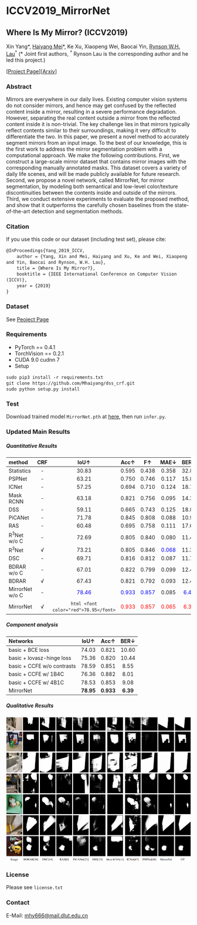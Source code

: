 # ICCV2019_MirrorNet

## Where Is My Mirror? (ICCV2019)
Xin Yang\*, [Haiyang Mei](https://mhaiyang.github.io/)\*, Ke Xu, Xiaopeng Wei, Baocai Yin, [Rynson W.H. Lau](http://www.cs.cityu.edu.hk/~rynson/)<sup>&dagger;</sup> (* Joint first authors, <sup>&dagger;</sup> Rynson Lau is the corresponding author and he led this project.)

[[Project Page](https://mhaiyang.github.io/ICCV2019_MirrorNet/index.html)][[Arxiv](https://arxiv.org/pdf/1908.09101.pdf)]

### Abstract
Mirrors are everywhere in our daily lives. Existing computer vision systems do not consider mirrors, and hence may get confused by the reflected content inside a mirror, resulting in a severe performance degradation. However, separating the real content outside a mirror from the reflected content inside it is non-trivial. The key challenge lies in that mirrors typically reflect contents similar to their surroundings, making it very difficult to differentiate the two. In this paper, we present a novel method to accurately segment mirrors from an input image. To the best of our knowledge, this is the first work to address the mirror segmentation problem with a computational approach. We make the following contributions. First, we construct a large-scale mirror dataset that contains mirror images with the corresponding manually annotated masks. This dataset covers a variety of daily life scenes, and will be made publicly available for future research. Second, we propose a novel network, called MirrorNet, for mirror segmentation, by modeling both semantical and low-level color/texture discontinuities between the contents inside and outside of the mirrors. Third, we conduct extensive experiments to evaluate the proposed method, and show that it outperforms the carefully chosen baselines from the state-of-the-art detection and segmentation methods.

### Citation
If you use this code or our dataset (including test set), please cite:

```
@InProceedings{Yang_2019_ICCV, 
    author = {Yang, Xin and Mei, Haiyang and Xu, Ke and Wei, Xiaopeng and Yin, Baocai and Rynson, W.H. Lau}, 
    title = {Where Is My Mirror?}, 
    booktitle = {IEEE International Conference on Computer Vision (ICCV)}, 
    year = {2019}
}
```

### Dataset
See [Peoject Page](https://mhaiyang.github.io/ICCV2019_MirrorNet/index.html)

### Requirements
* PyTorch == 0.4.1
* TorchVision == 0.2.1
* CUDA 9.0  cudnn 7
* Setup
```
sudo pip3 install -r requirements.txt
git clone https://github.com/Mhaiyang/dss_crf.git
sudo python setup.py install
```

### Test
Download trained model `MirrorNet.pth` at [here](https://mhaiyang.github.io/ICCV2019_MirrorNet/index.html), then run `infer.py`.

### Updated Main Results

##### Quantitative Results

| method | CRF | IoU&uarr; | Acc&uarr; | F&uarr; | MAE&darr; | BER&darr; |  
| :--- | :---: | :---: | :---: | :---: | :---: | :---: |  
| Statistics | - | 30.83 | 0.595 | 0.438 | 0.358 | 32.89 |
| PSPNet | - | 63.21 | 0.750 | 0.746 | 0.117 | 15.82 |
| ICNet | - | 57.25 | 0.694 | 0.710 | 0.124 | 18.75 |
| Mask RCNN | - | 63.18 | 0.821 | 0.756 | 0.095 | 14.35 |
| DSS | - | 59.11 | 0.665 | 0.743 | 0.125 | 18.81 |
| PiCANet | - | 71.78 | 0.845 | 0.808 | 0.088 | 10.99 |
| RAS | - | 60.48 | 0.695 | 0.758 | 0.111 | 17.60 |
| R<sup>3</sup>Net w/o C | - | 72.69 | 0.805 | 0.840 | 0.080 | 11.46 |
| R<sup>3</sup>Net | &radic; | 73.21 | 0.805 | 0.846 | <font color="blue">0.068</font> | 11.39 |
| DSC | - | 69.71 | 0.816 | 0.812 | 0.087 | 11.77 |
| BDRAR w/o C | - | 67.01 | 0.822 | 0.799 | 0.099 | 12.46 |
| BDRAR | &radic; | 67.43 | 0.821 | 0.792 | 0.093 | 12.41 |
| MirrorNet w/o C | - | <font color="blue">78.46</font> | <font color="blue">0.933</font> | <font color="blue">0.857</font> | 0.085 | <font color="blue">6.46</font> |
| MirrorNet | &radic; | ```html <font color="red">78.95</font> ``` | <font color="red">0.933</font> | <font color="red">0.857</font> | <font color="red">0.065</font> | <font color="red">6.39</font> |

##### Component analysis

| Networks | IoU&uarr; | Acc&uarr; | BER&darr; |  
| :--- | :---: | :---: | :---: |
| basic + BCE loss | 74.03 | 0.821 | 10.60 |
| basic + lovasz-hinge loss | 75.36 | 0.820 | 10.44 |
| basic + CCFE w/o contrasts | 78.59 | 0.851 | 8.55 |
| basic + CCFE w/ 1B4C | 76.36 | 0.882 | 8.01 |
| basic + CCFE w/ 4B1C | 78.53 | 0.853 | 9.08 |
| MirrorNet | <b>78.95</b> | <b>0.933</b> | <b>6.39</b> |

##### Qualitative Results
![results](assets/results.png)

### License
Please see `license.txt` 

### Contact
E-Mail: mhy666@mail.dlut.edu.cn
